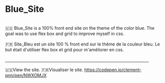 # Blue_Site
<br>
🇺🇸 Blue_Site is a 100% front end site on the theme of the color blue. The goal was to use flex box and grid to improve myself in css.
<br>
<br>
🇫🇷 Site_Bleu est un site 100 % front end sur le thême de la couleur bleu. Le but était d'utiliser flex box et grid pour m'améliorer en css.
<br>
<br>
_________________________________________________________________________
<br>

🇺🇸View the site. 🇫🇷Visualiser le site. <a href="https://codepen.io/clement-pnn/pen/NWXOMJX">https://codepen.io/clement-pnn/pen/NWXOMJX<a>
